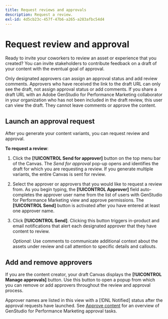 ```yaml
---
title: Request reviews and approvals
description: Request a review.
exl-id: 4d5cb23c-457f-47b6-a265-a283afbc54d4
---
```

# Request review and approval

Ready to invite your coworkers to review an asset or experience that you created? You can invite stakeholders to contribute feedback on a draft of your content with the eventual goal of approval.

Only designated approvers can assign an approval status and add review comments. Approvers who have received the link to the draft URL can only see the draft, not assign approval status or add comments. If you share a draft URL with an Adobe GenStudio for Performance Marketing collaborator in your organization who has not been included in the draft review, this user can view the draft. They cannot leave comments or approve the content.

## Launch an approval request

After you generate your content variants, you can request review and approval. 

**To request a review**:

1. Click the **[!UICONTROL Send for approver]** button on the top menu bar of the Canvas. The _Send for approval_ pop-up opens and identifies the draft for which you are requesting a review. If you generate multiple variants, the entire Canvas is sent for review.

1. Select the approver or approvers that you would like to request a review from. As you begin typing, the **[!UICONTROL Approver]** field auto-completes the approver user name from the list of users with GenStudio for Performance Marketing view and approve permissions. The **[!UICONTROL Send]** button is activated after you have entered at least one approver name.

1. Click **[!UICONTROL Send]**. Clicking this button triggers in-product and email notifications that alert each designated approver that they have content to review.

   _Optional_: Use comments to communicate additional context about the assets under review and call attention to specific details and callouts.

## Add and remove approvers

If you are the content creator, your draft Canvas displays the **[!UICONTROL Manage approvals]** button. Use this button to open a popup from which you can remove or add approvers throughout the review and approval process.

Approver names are listed in this view with a [!DNL Notified] status after the approval requests have launched. See [Approve content](./approve-content.md) for an overview of GenStudio for Performance Marketing approval tasks.
